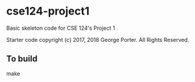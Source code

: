 # cse124-project1

Basic skeleton code for CSE 124's Project 1

Starter code copyright (c) 2017, 2018 George Porter.  All Rights Reserved.

## To build

make
